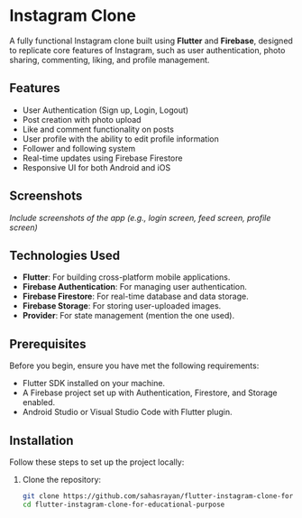 # Instagram Clone

A fully functional Instagram clone built using **Flutter** and **Firebase**, designed to replicate core features of Instagram, such as user authentication, photo sharing, commenting, liking, and profile management.

## Features

- User Authentication (Sign up, Login, Logout)
- Post creation with photo upload
- Like and comment functionality on posts
- User profile with the ability to edit profile information
- Follower and following system
- Real-time updates using Firebase Firestore
- Responsive UI for both Android and iOS

## Screenshots

*Include screenshots of the app (e.g., login screen, feed screen, profile screen)*

## Technologies Used

- **Flutter**: For building cross-platform mobile applications.
- **Firebase Authentication**: For managing user authentication.
- **Firebase Firestore**: For real-time database and data storage.
- **Firebase Storage**: For storing user-uploaded images.
- **Provider**: For state management (mention the one used).

## Prerequisites

Before you begin, ensure you have met the following requirements:

- Flutter SDK installed on your machine.
- A Firebase project set up with Authentication, Firestore, and Storage enabled.
- Android Studio or Visual Studio Code with Flutter plugin.

## Installation

Follow these steps to set up the project locally:

1. Clone the repository:
   ```bash
   git clone https://github.com/sahasrayan/flutter-instagram-clone-for-educational-purpose.git
   cd flutter-instagram-clone-for-educational-purpose

